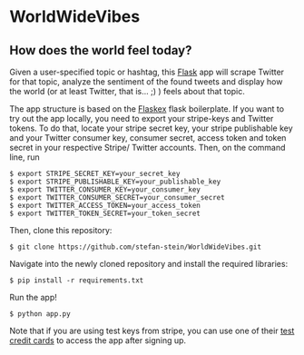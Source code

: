 # WorldWideVibes
## How does the world feel today?

Given a user-specified topic or hashtag, this [Flask](https://flask.palletsprojects.com/en/1.1.x/) app will scrape Twitter for that topic, analyze the sentiment of the found tweets and display how the world (or at least Twitter, that is... ;) ) feels about that topic.

The app structure is based on the [Flaskex](https://github.com/anfederico/Flaskex) flask boilerplate. If you want to try out the app locally, you need to export your stripe-keys and Twitter tokens. To do that, locate your stripe secret key, your stripe publishable key and your Twitter consumer key, consumer secret, access token and token secret in your respective Stripe/ Twitter accounts. Then, on the command line, run

```
$ export STRIPE_SECRET_KEY=your_secret_key
$ export STRIPE_PUBLISHABLE_KEY=your_publishable_key
$ export TWITTER_CONSUMER_KEY=your_consumer_key
$ export TWITTER_CONSUMER_SECRET=your_consumer_secret
$ export TWITTER_ACCESS_TOKEN=your_access_token
$ export TWITTER_TOKEN_SECRET=your_token_secret
```

Then, clone this repository:

````
$ git clone https://github.com/stefan-stein/WorldWideVibes.git
````

Navigate into the newly cloned repository and install the required libraries:
```
$ pip install -r requirements.txt
```

Run the app!
```
$ python app.py
```

Note that if you are using test keys from stripe, you can use one of their [test credit cards](https://stripe.com/docs/testing) to access the app after signing up.




